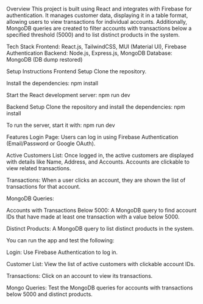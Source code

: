 Overview
This project is built using React and integrates with Firebase for authentication. It manages customer data, displaying it in a table format, allowing users to view transactions for individual accounts. Additionally, MongoDB queries are created to filter accounts with transactions below a specified threshold (5000) and to list distinct products in the system.

Tech Stack
Frontend: React.js, TailwindCSS, MUI (Material UI), Firebase Authentication
Backend: Node.js, Express.js, MongoDB
Database: MongoDB (DB dump restored)

Setup Instructions
Frontend Setup
Clone the repository.

Install the dependencies:
npm install

Start the React development server:
npm run dev

Backend Setup
Clone the repository and install the dependencies:
npm install

To run the server, start it with:
npm run dev

Features
Login Page: Users can log in using Firebase Authentication (Email/Password or Google OAuth).

Active Customers List: Once logged in, the active customers are displayed with details like Name, Address, and Accounts. Accounts are clickable to view related transactions.

Transactions: When a user clicks an account, they are shown the list of transactions for that account.

MongoDB Queries:

Accounts with Transactions Below 5000: A MongoDB query to find account IDs that have made at least one transaction with a value below 5000.

Distinct Products: A MongoDB query to list distinct products in the system.


You can run the app and test the following:

Login: Use Firebase Authentication to log in.

Customer List: View the list of active customers with clickable account IDs.

Transactions: Click on an account to view its transactions.

Mongo Queries: Test the MongoDB queries for accounts with transactions below 5000 and distinct products.
